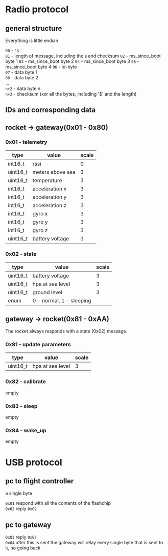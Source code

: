 # Radio protocol
## general structure
Everything is little endian

`00`  - `'$'`\
`01`  - length of message, including the `$` and checksum
`02`  - ms_since_boot byte 1
`03`  - ms_since_boot byte 2
`04`  - ms_since_boot byte 3
`05`  - ms_since_boot byte 4
`06`  - id-byte\
`07`  - data byte 1\
`08`  - data byte 2\
...\
`n+2` - data byte n\
`n+3` - checksum (xor all the bytes, including '$' and the length)

## IDs and corresponding data
## rocket -> gateway(0x01 - 0x80)

### 0x01 - telemetry
|type|value|scale|
|-----|-----|----|
| int16_t  | rssi | 0 |
| uint16_t | meters above sea | 3 |
| uint16_t | temperature | 3 |
| int16_t | acceleration x | 3 |
| int16_t | acceleration y | 3 |
| int16_t | acceleration z | 3 |
| int16_t | gyro x | 3 |
| int16_t | gyro y | 3 |
| int16_t | gyro z | 3 |
| uint16_t | battery voltage | 3 |

### 0x02 - state
|type|value|scale|
|-----|-----|----|
| uint16_t | battery voltage | 3 |
| uint16_t | hpa at sea level | 3|
| uint16_t | ground level | 3 |
| enum | 0 - normal, 1 - sleeping|

## gateway -> rocket(0x81 - 0xAA)
The rocket always responds with a state (0x02) message.

### 0x81 - update parameters
|type|value|scale|
|-----|-----|----|
|uint16_t| hpa at sea level| 3 |

### 0x82 - calibrate
empty

### 0x83 - sleep
empty

### 0x84 - wake_up
empty

# USB protocol

## pc to flight controller 
a single byte 

`0x01` respond with all the contents of the flashchip \
`0x02` reply `0x02`

## pc to gateway
`0x03` reply `0x03` \
`0x04` after this is sent the gateway will relay every single byte that is sent to it, no going back